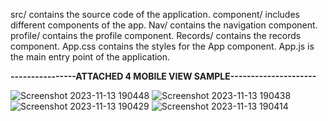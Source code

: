 src/ contains the source code of the application.
component/ includes different components of the app.
Nav/ contains the navigation component.
profile/ contains the profile component.
Records/ contains the records component.
App.css contains the styles for the App component.
App.js is the main entry point of the application.

**----------------ATTACHED 4 MOBILE VIEW SAMPLE---------------------**

![Screenshot 2023-11-13 190448](https://github.com/saurav9283/TTL/assets/87579538/1f8946c1-610b-46d7-b3e1-92c6aca3c28f)
![Screenshot 2023-11-13 190438](https://github.com/saurav9283/TTL/assets/87579538/6378f957-89b3-4659-9243-7fcada1a69d0)
![Screenshot 2023-11-13 190429](https://github.com/saurav9283/TTL/assets/87579538/c4872a4a-25b8-45db-939b-d2a451351356)
![Screenshot 2023-11-13 190414](https://github.com/saurav9283/TTL/assets/87579538/8e880bc2-5797-409a-85f9-440e5a2a5af4)

